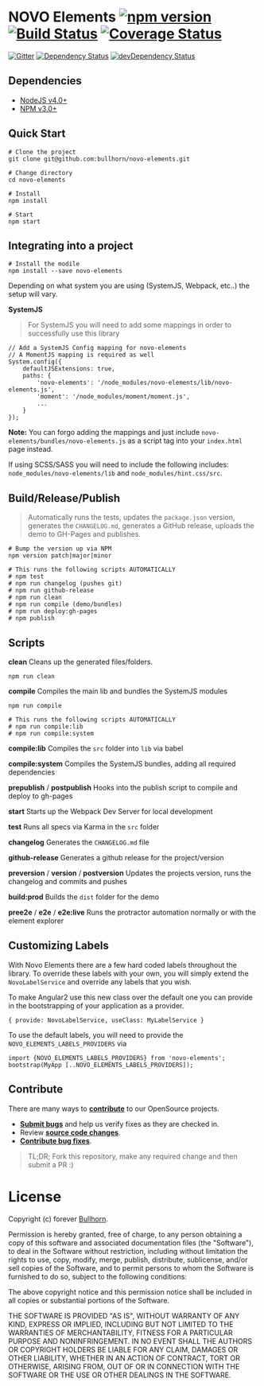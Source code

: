 # NOVO Elements [![npm version](https://badge.fury.io/js/novo-elements.svg)](http://badge.fury.io/js/novo-elements) [![Build Status](https://travis-ci.org/bullhorn/novo-elements.svg?branch=master)](https://travis-ci.org/bullhorn/novo-elements) [![Coverage Status](https://coveralls.io/repos/github/bullhorn/novo-elements/badge.svg?branch=master)](https://coveralls.io/github/bullhorn/novo-elements?branch=master)

[![Gitter](https://badges.gitter.im/Join%20Chat.svg)](https://gitter.im/bullhorn/Open-Source?utm_source=badge&utm_medium=badge&utm_campaign=pr-badge)
[![Dependency Status](https://david-dm.org/bullhorn/novo-elements.svg)](https://david-dm.org/bullhorn/novo-elements)
[![devDependency Status](https://david-dm.org/bullhorn/novo-elements/dev-status.svg)](https://david-dm.org/bullhorn/novo-elements#info=devDependencies)

## Dependencies

- [NodeJS v4.0+](https://nodejs.org/en/)
- [NPM v3.0+](https://github.com/npm/npm)

## Quick Start

    # Clone the project
    git clone git@github.com:bullhorn/novo-elements.git
    
    # Change directory
    cd novo-elements
    
    # Install
    npm install
    
    # Start
    npm start
    
## Integrating into a project

    # Install the modile
    npm install --save novo-elements
    
Depending on what system you are using (SystemJS, Webpack, etc..) the setup will vary.

**SystemJS**

> For SystemJS you will need to add some mappings in order to successfully use this library

    // Add a SystemJS Config mapping for novo-elements
    // A MomentJS mapping is required as well
    System.config({
        defaultJSExtensions: true,
        paths: {
            'novo-elements': '/node_modules/novo-elements/lib/novo-elements.js',
            'moment': '/node_modules/moment/moment.js',
            ...
        }
    });
    
**Note:** You can forgo adding the mappings and just include `novo-elements/bundles/novo-elements.js` as a script tag into your `index.html` page instead.
    
If using SCSS/SASS you will need to include the following includes: `node_modules/novo-elements/lib` and `node_modules/hint.css/src`.

## Build/Release/Publish

> Automatically runs the tests, updates the `package.json` version, generates the `CHANGELOG.md`, generates a GitHub release, uploads the demo to GH-Pages and publishes.

    # Bump the version up via NPM
    npm version patch|major|minor
    
    # This runs the following scripts AUTOMATICALLY
    # npm test
    # npm run changelog (pushes git)
    # npm run github-release
    # npm run clean
    # npm run compile (demo/bundles)
    # npm run deploy:gh-pages
    # npm publish
    
## Scripts

**clean**
Cleans up the generated files/folders.

    npm run clean
    
**compile**
Compiles the main lib and bundles the SystemJS modules

    npm run compile
    
    # This runs the following scripts AUTOMATICALLY
    # npm run compile:lib
    # npm run compile:system
    
**compile:lib**
Compiles the `src` folder into `lib` via babel

**compile:system**
Compiles the SystemJS bundles, adding all required dependencies

**prepublish** / **postpublish**
Hooks into the publish script to compile and deploy to gh-pages

**start**
Starts up the Webpack Dev Server for local development

**test**
Runs all specs via Karma in the `src` folder

**changelog**
Generates the `CHANGELOG.md` file

**github-release**
Generates a github release for the project/version

**preversion** / **version** / **postversion**
Updates the projects version, runs the changelog and commits and pushes

**build:prod**
Builds the `dist` folder for the demo

**pree2e** / **e2e** / **e2e:live**
Runs the protractor automation normally or with the element explorer

## Customizing Labels

With Novo Elements there are a few hard coded labels throughout the library. To override these labels with your own, you will simply extend the `NovoLabelService` and override any labels that you wish.

To make Angular2 use this new class over the default one you can provide in the bootstrapping of your application as a provider.

```
{ provide: NovoLabelService, useClass: MyLabelService }
```

To use the default labels, you will need to provide the `NOVO_ELEMENTS_LABELS_PROVIDERS` via

```
import {NOVO_ELEMENTS_LABELS_PROVIDERS} from 'novo-elements';
bootstrap(MyApp [..NOVO_ELEMENTS_LABELS_PROVIDERS]);
```

## Contribute

There are many ways to **[contribute](https://github.com/bullhorn/novo-elements/blob/master/CONTRIBUTING.md)** to our OpenSource projects.
* **[Submit bugs](https://github.com/bullhorn/novo-elements/issues)** and help us verify fixes as they are checked in.
* Review **[source code changes](https://github.com/bullhorn/novo-elements/pulls)**.
* **[Contribute bug fixes](https://github.com/bullhorn/novo-elements/blob/master/CONTRIBUTING.md)**.

> TL;DR; Fork this repository, make any required change and then submit a PR :)

# License

Copyright (c) forever [Bullhorn](http://www.bullhorn.com).

Permission is hereby granted, free of charge, to any person obtaining a copy of this software and associated documentation files (the "Software"), to deal in the Software without restriction, including without limitation the rights to use, copy, modify, merge, publish, distribute, sublicense, and/or sell copies of the Software, and to permit persons to whom the Software is furnished to do so, subject to the following conditions:

The above copyright notice and this permission notice shall be included in all copies or substantial portions of the Software.

THE SOFTWARE IS PROVIDED "AS IS", WITHOUT WARRANTY OF ANY KIND, EXPRESS OR IMPLIED, INCLUDING BUT NOT LIMITED TO THE WARRANTIES OF MERCHANTABILITY, FITNESS FOR A PARTICULAR PURPOSE AND NONINFRINGEMENT. IN NO EVENT SHALL THE AUTHORS OR COPYRIGHT HOLDERS BE LIABLE FOR ANY CLAIM, DAMAGES OR OTHER LIABILITY, WHETHER IN AN ACTION OF CONTRACT, TORT OR OTHERWISE, ARISING FROM, OUT OF OR IN CONNECTION WITH THE SOFTWARE OR THE USE OR OTHER DEALINGS IN THE SOFTWARE.
